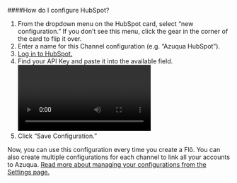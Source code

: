 ####How do I configure HubSpot?

1. From the dropdown menu on the HubSpot card, select “new configuration.” If you don’t see this menu, click the gear in the corner of the card to flip it over. 
2. Enter a name for this Channel configuration (e.g. “Azuqua HubSpot”).
3. [Log in to HubSpot.](https://login.hubspot.com/login/)
4. Find your API Key and paste it into the available field. 
<video></video>
5. Click “Save Configuration.”

Now, you can use this configuration every time you create a Flõ. You can also create multiple configurations for each channel to link all your accounts to Azuqua. [Read more about managing your configurations from the Settings page.]()

